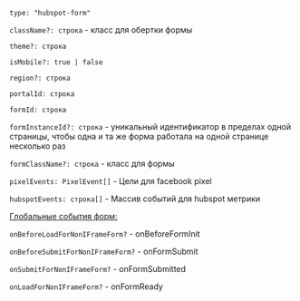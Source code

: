 `type: "hubspot-form"`

`className?: строка` - класс для обертки формы

`theme?: строка`

`isMobile?: true | false`

`region?: строка`

`portalId: строка`

`formId: строка`

`formInstanceId?: строка` - уникальный идентификатор в пределах одной страницы, чтобы одна и та же форма работала на одной странице несколько раз

`formClassName?: строка` - класс для формы

`pixelEvents: PixelEvent[]` - Цели для facebook pixel

`hubspotEvents: строка[]` - Массив событий для hubspot метрики

[Глобальные события форм: ](https://legacydocs.hubspot.com/global-form-events)

`onBeforeLoadForNonIFrameForm?` - onBeforeFormInit

`onBeforeSubmitForNonIFrameForm?` - onFormSubmit

`onSubmitForNonIFrameForm?` - onFormSubmitted

`onLoadForNonIFrameForm?` - onFormReady
